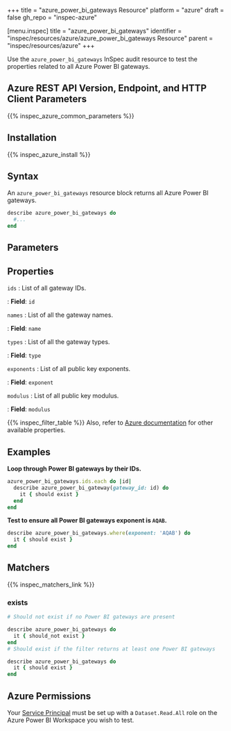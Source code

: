 +++
title = "azure_power_bi_gateways Resource"
platform = "azure"
draft = false
gh_repo = "inspec-azure"

[menu.inspec]
title = "azure_power_bi_gateways"
identifier = "inspec/resources/azure/azure_power_bi_gateways Resource"
parent = "inspec/resources/azure"
+++

Use the `azure_power_bi_gateways` InSpec audit resource to test the properties related to all Azure Power BI gateways.

## Azure REST API Version, Endpoint, and HTTP Client Parameters

{{% inspec_azure_common_parameters %}}

## Installation

{{% inspec_azure_install %}}

## Syntax

An `azure_power_bi_gateways` resource block returns all Azure Power BI gateways.

```ruby
describe azure_power_bi_gateways do
  #...
end
```

## Parameters

## Properties

`ids`
: List of all gateway IDs.

: **Field**: `id`

`names`
: List of all the gateway names.

: **Field**: `name`

`types`
: List of all the gateway types.

: **Field**: `type`

`exponents`
: List of all public key exponents.

: **Field**: `exponent`

`modulus`
: List of all public key modulus.

: **Field**: `modulus`


{{% inspec_filter_table %}}
Also, refer to [Azure documentation](https://docs.microsoft.com/en-us/rest/api/power-bi/Gateways/get-Gateways) for other  available properties.

## Examples

**Loop through Power BI gateways by their IDs.**

```ruby
azure_power_bi_gateways.ids.each do |id|
  describe azure_power_bi_gateway(gateway_id: id) do
    it { should exist }
  end
end
```

**Test to ensure all Power BI gateways exponent is `AQAB`.**

```ruby
describe azure_power_bi_gateways.where(exponent: 'AQAB') do
  it { should exist }
end
```

## Matchers

{{% inspec_matchers_link %}}

### exists

```ruby
# Should not exist if no Power BI gateways are present

describe azure_power_bi_gateways do
  it { should_not exist }
end
# Should exist if the filter returns at least one Power BI gateways

describe azure_power_bi_gateways do
  it { should exist }
end
```

## Azure Permissions

Your [Service Principal](https://docs.microsoft.com/en-us/azure/azure-resource-manager/resource-group-create-service-principal-portal) must be set up with a `Dataset.Read.All` role on the Azure Power BI Workspace you wish to test.
